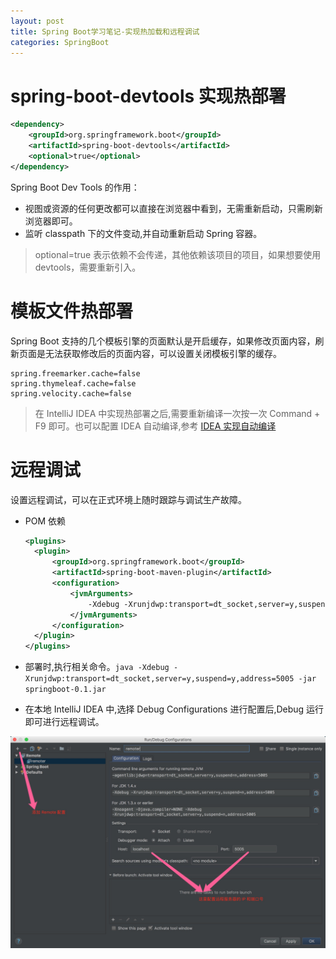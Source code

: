 ```yaml
---
layout: post
title: Spring Boot学习笔记-实现热加载和远程调试
categories: SpringBoot
---
```


# spring-boot-devtools 实现热部署

```xml
<dependency>
    <groupId>org.springframework.boot</groupId>
    <artifactId>spring-boot-devtools</artifactId>
    <optional>true</optional>
</dependency>
```

Spring Boot Dev Tools 的作用：

- 视图或资源的任何更改都可以直接在浏览器中看到，无需重新启动，只需刷新浏览器即可。
- 监听 classpath 下的文件变动,并自动重新启动 Spring 容器。

> optional=true 表示依赖不会传递，其他依赖该项目的项目，如果想要使用 devtools，需要重新引入。

# 模板文件热部署

Spring Boot 支持的几个模板引擎的页面默认是开启缓存，如果修改页面内容，刷新页面是无法获取修改后的页面内容，可以设置关闭模板引擎的缓存。

```properties
spring.freemarker.cache=false
spring.thymeleaf.cache=false
spring.velocity.cache=false
```

> 在 IntelliJ IDEA 中实现热部署之后,需要重新编译一次按一次 Command + F9 即可。也可以配置 IDEA 自动编译,参考 [IDEA 实现自动编译](http://www.xiaokui.org/2016/03/28/idea-auto-compiler/)

# 远程调试

设置远程调试，可以在正式环境上随时跟踪与调试生产故障。

- POM 依赖

  ```xml
  <plugins>
    <plugin>
        <groupId>org.springframework.boot</groupId>
        <artifactId>spring-boot-maven-plugin</artifactId>
        <configuration>
            <jvmArguments>
                -Xdebug -Xrunjdwp:transport=dt_socket,server=y,suspend=y,address=5005
            </jvmArguments>
        </configuration>
    </plugin>
  </plugins>
  ```

- 部署时,执行相关命令。`java -Xdebug -Xrunjdwp:transport=dt_socket,server=y,suspend=y,address=5005 -jar springboot-0.1.jar`

- 在本地 IntelliJ IDEA 中,选择 Debug Configurations 进行配置后,Debug 运行即可进行远程调试。

![Remote Configuration](https://raw.githubusercontent.com/xiaokuicui/xiaokuicui.github.io/master/assets/images/idea/idea-remote-config.png)
